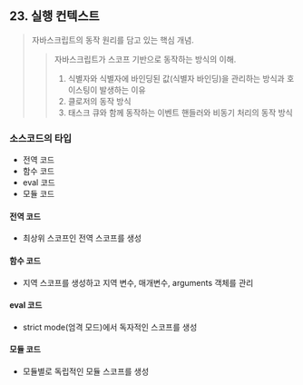 ## 23. 실행 컨텍스트
> 자바스크립트의 동작 원리를 담고 있는 핵심 개념.
> > 자바스크립트가 스코프 기반으로 동작하는 방식의 이해.
> > 1. 식별자와 식별자에 바인딩된 값(식별자 바인딩)을 관리하는 방식과 호이스팅이 발생하는 이유
> > 2. 클로저의 동작 방식
> > 3. 태스크 큐와 함께 동작하는 이벤트 핸들러와 비동기 처리의 동작 방식

### 소스코드의 타입
- 전역 코드
- 함수 코드
- eval 코드
- 모듈 코드

#### 전역 코드
- 최상위 스코프인 전역 스코프를 생성
#### 함수 코드
- 지역 스코프를 생성하고 지역 변수, 매개변수, arguments 객체를 관리
#### eval 코드
- strict mode(엄격 모드)에서 독자적인 스코프를 생성
#### 모듈 코드
- 모듈별로 독립적인 모듈 스코프를 생성

